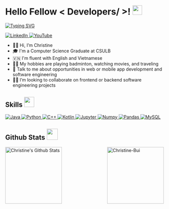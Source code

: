 <h1> Hello Fellow < Developers/ >! <img src = "https://raw.githubusercontent.com/MartinHeinz/MartinHeinz/master/wave.gif" width = 30px> </h1>
<p align='center'>
</p>

<p>
  <a href="https://git.io/typing-svg"><img src="https://readme-typing-svg.demolab.com?font=Fira+Code&size=18&pause=1000&width=435&lines=Welcome+to+my+GitHub+Profile!;I'm+a+Computer+Science+Student" alt="Typing SVG" /></a>
</p>

   <a href="https://www.linkedin.com/in/christine-bui-6a6ab6294/" target="_blank">
    <img alt="LinkedIn" src="https://img.shields.io/badge/LinkedIn-0077B5?style=for-the-badge&logo=linkedin&logoColor=white">
  </a>   
   <a href="https://www.youtube.com/channel/UCd5NJPysVnuQru__Yk5_hkQ" target="_blank">
    <img alt="YouTube" src="https://img.shields.io/badge/YouTube-FE7A16?style=for-the-badge&logo=youtube&logoColor=white">
  </a>  

- 👋🏻 Hi, I’m Christine
- 🎓 I'm a Computer Science Graduate at CSULB
- 🇻🇳 I'm fluent with English and Vietnamese
- 🫶🏻 My hobbies are playing badminton, watching movies, and traveling
- 💬 Talk to me about opportunities in web or mobile app development and software engineering
- 🤝🏻 I’m looking to collaborate on frontend or backend software engineering projects

<h2> Skills <img src = "https://media2.giphy.com/media/QssGEmpkyEOhBCb7e1/giphy.gif?cid=ecf05e47a0n3gi1bfqntqmob8g9aid1oyj2wr3ds3mg700bl&rid=giphy.gif" width = 32px> </h2>
<a href="https://www.java.com" target="_blank"> 
    <img alt="Java" src="https://img.shields.io/badge/Java-ED8B00?style=for-the-badge&logo=java&logoColor=white">
  </a>

   <a href="https://www.python.org" target="_blank">
    <img alt="Python" src="https://img.shields.io/badge/Python-3776AB?style=for-the-badge&logo=python&logoColor=white">
  </a>

  <a href="https://cplusplus.com//">
  <img alt="C++" src="https://img.shields.io/badge/C++-2CA5E0?style=for-the-badge&logo=cplusplus&logoColor=white">
  </a>

  <a href="https://kotlinlang.org/">
  <img alt="Kotlin" src="https://img.shields.io/badge/Kotlin-000000?style=for-the-badge&logo=kotlin&logoColor=white">
  </a>

<a href="https://jupyter.org/" target="_blank">
<img alt="Jupyter" src="https://img.shields.io/badge/Jupyter-F37626.svg?&style=for-the-badge&logo=Jupyter&logoColor=white">
</a>

   <a href="https://numpy.org/" target="_blank">
    <img alt="Numpy" src="https://img.shields.io/badge/Numpy-777BB4?style=for-the-badge&logo=numpy&logoColor=white">
  </a>

   <a href="https://pandas.pydata.org/" target="_blank">
    <img alt="Pandas" src="https://img.shields.io/badge/Pandas-2C2D72?style=for-the-badge&logo=pandas&logoColor=white">
  </a>

<a href="https://www.mysql.com/">
<img alt="MySQL" src="https://img.shields.io/badge/Microsoft%20SQL%20Server-CC2927?style=for-the-badge&logo=microsoft%20sql%20server&logoColor=white">
</a>

<h2> Github Stats <img src="https://i.pinimg.com/originals/65/c4/f4/65c4f452571be1261e9c623f7da488ac.gif" width="35px"> </h2>
    <div style="display: flex; flex-direction: row; justify-content: space-between; margin-bottom: 20px;">
        <a href="https://github.com/anuraghazra/github-readme-stats">
            <img alt="Christine's Github Stats" src="https://github-readme-stats.vercel.app/api?username=Christine-Bui&show_icons=true&count_private=true&theme=algolia" height="180px"/>
        </a>
        &nbsp;
        <img src="https://github-readme-stats.vercel.app/api/top-langs?username=Christine-Bui&show_icons=true&locale=en&layout=compact&theme=algolia" alt="Christine-Bui" height="180px"/>
    </div>

<!--
**Christine-Bui/Christine-Bui** is a ✨ _special_ ✨ repository because its `README.md` (this file) appears on your GitHub profile.

Here are some ideas to get you started:

- 🔭 I’m currently working on ...
- 🌱 I’m currently learning ...
- 👯 I’m looking to collaborate on ...
- 🤔 I’m looking for help with ...
- 💬 Ask me about ...
- 📫 How to reach me: ...
- 😄 Pronouns: ...
- ⚡ Fun fact: ...
-->
